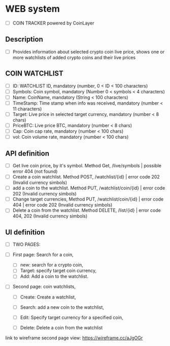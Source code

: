 # WEB system
- [ ] COIN TRACKER powered by CoinLayer

## Description
- [ ] Provides information about selected crypto coin live price, shows one or more watchlists of added crypto coins
and their live prices

## COIN WATCHLIST
- [ ] ID: WATCHLIST ID, mandatory (number, 0 < ID < 100 characters)
- [ ] Symbols: Coin symbol, mandatory (Number 0 < symbols < 4 characters)
- [ ] Name: CoinName, mandatory (String < 100 characters)
- [ ] TimeStamp: Time stamp when info was received, mandatory (number < 11 characters)
- [ ] Target: Live price in selected target currency, mandatory (number < 8 chars)
- [ ] PriceBTC: Live price BTC, mandatory (number < 8 chars)
- [ ] Cap: Coin cap rate, mandatory (number < 100 chars)
- [ ] vol: Coin volume rate, mandatory (number < 100 chars)

## API definition
- [ ] Get live coin price, by it's symbol. Method Get, /live/symbols | possible error 404 (not found)
- [ ] Create a coin watchlist. Method POST, /watchlist/{id} | error code 202 (Invalid currency simbols)
- [ ] add a coin to the watchlist. Method PUT, /watchlist/coin/{id} | error code 202 (Invalid currency simbols)
- [ ] Change target currencies, Method PUT, /watchlist/coin/{id} | error code 404 | error code 202 (Invalid currency simbols)
- [ ] Delete a coin from the watchlist. Method DELETE, /list/{id} | error code 404, 202 (Invalid currency simbols)

## UI definition
- [ ] TWO PAGES:

- [ ] First page:
     Search for a coin,
   - [ ] new: search for a crypto coin,
   - [ ] Target: specify target coin currency,
   - [ ] Add: Add a coin to the watchlist.
       
- [ ] Second page:
    coin watchlists,
  - [ ] Create: Create a watchlist,
  - [ ] Search: add a new coin to the watchlist,
  - [ ] Edit: Specify target currency for a specified coin,
  - [ ] Delete: Delete a coin from the watchlist
  
  
link to wireframe second page view: https://wireframe.cc/aJgOGr
